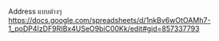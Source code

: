 Address แบบต่างๆ
https://docs.google.com/spreadsheets/d/1nkBv6wOtOAMh7-1_poDP4IzDF9RIBx4USeO9biC00Kk/edit#gid=857337793
